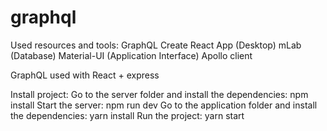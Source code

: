 # graphql

Used resources and tools:
GraphQL
Create React App (Desktop)
mLab (Database)
Material-UI (Application Interface)
Apollo client

GraphQL used with React + express

Install project:
Go to the server folder and install the dependencies: npm install
Start the server: npm run dev
Go to the application folder and install the dependencies: yarn install
Run the project: yarn start
